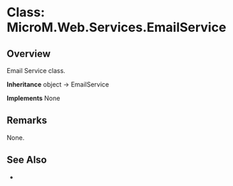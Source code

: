 # Class: MicroM.Web.Services.EmailService
## Overview
Email Service class.

**Inheritance**
object -> EmailService

**Implements**
None

## Remarks
None.

## See Also
-